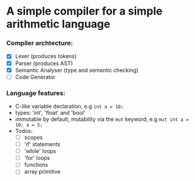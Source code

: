 # A simple compiler for a simple arithmetic language

### Compiler archtecture:
- [x] Lexer (produces tokens)
- [x] Parser (produces AST)
- [x] Semantic Analyser (type and semantic checking)
- [ ] Code Generator

### Language features:
- C-like variable declaration, e.g `int a = 10;`
- types: 'int', 'float' and 'bool'
- immutable by default, mutability via the `mut` keyword, e.g `mut int a = 10; a = 5;`
- Todos:
  - [ ] scopes
  - [ ] 'if' statements
  - [ ] 'while' loops
  - [ ] 'for' loops
  - [ ] functions
  - [ ] array primitive
